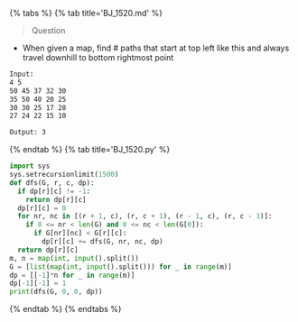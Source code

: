 {% tabs %}
{% tab title='BJ_1520.md' %}

> Question

* When given a map, find # paths that start at top left like this and always travel downhill to bottom rightmost point

```txt
Input:
4 5
50 45 37 32 30
35 50 40 20 25
30 30 25 17 28
27 24 22 15 10

Output: 3
```

{% endtab %}
{% tab title='BJ_1520.py' %}

```py
import sys
sys.setrecursionlimit(1500)
def dfs(G, r, c, dp):
  if dp[r][c] != -1:
    return dp[r][c]
  dp[r][c] = 0
  for nr, nc in [(r + 1, c), (r, c + 1), (r - 1, c), (r, c - 1)]:
    if 0 <= nr < len(G) and 0 <= nc < len(G[0]):
      if G[nr][nc] < G[r][c]:
        dp[r][c] += dfs(G, nr, nc, dp)
  return dp[r][c]
m, n = map(int, input().split())
G = [list(map(int, input().split())) for _ in range(m)]
dp = [[-1]*n for _ in range(m)]
dp[-1][-1] = 1
print(dfs(G, 0, 0, dp))
```

{% endtab %}
{% endtabs %}
